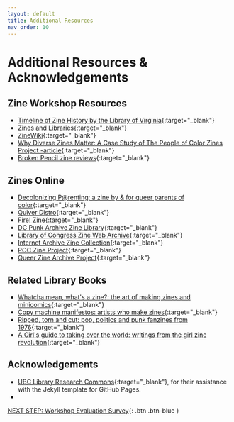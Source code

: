```yaml
---
layout: default
title: Additional Resources
nav_order: 10
---
```

# Additional Resources & Acknowledgements

## Zine Workshop Resources

- [Timeline of Zine History by the Library of Virginia](https://lva-virginia.libguides.com/c.php?g=1332410&p=9812968){:target="_blank"}
- [Zines and Libraries](https://www.zinelibraries.info/){:target="_blank"}
- [ZineWiki](https://zinewiki.com/){:target="_blank"}
- [Why Diverse Zines Matter: A Case Study of The People of Color Zines Project -article]((https://search.library.uvic.ca/permalink/01VIC_INST/1ohem39/cdi_proquest_journals_1925766304)){:target="_blank"}
- [Broken Pencil zine reviews](https://brokenpencil.com/){:target="_blank"}


## Zines Online

- [Decolonizing P@renting: a zine by & for queer parents of color](https://issuu.com/queerindigenousgirl/docs/decolonizing_parenting){:target="_blank"}
- [Quiver Distro](http://www.anti-politics.org/distro/){:target="_blank"}
- [Fire! Zine](https://issuu.com/poczineproject/docs/poczp_fire_1926_readview){:target="_blank"}
- [DC Punk Archive Zine Library](https://digdc.dclibrary.org/islandora/object/dcplislandora%3A38043){:target="_blank"}
- [Library of Congress Zine Web Archive](https://digdc.dclibrary.org/islandora/object/dcplislandora%3A38043){:target="_blank"}
- [Internet Archive Zine Collection](https://archive.org/details/zines){:target="_blank"}
- [POC Zine Project](https://poczineproject.tumblr.com/){:target="_blank"}
- [Queer Zine Archive Project](https://archive.qzap.org/){:target="_blank"}

## Related Library Books

- [Whatcha mean, what's a zine?: the art of making zines and minicomics](https://search.library.uvic.ca/permalink/01VIC_INST/qemhdp/alma9946471703807291){:target="_blank"}
- [Copy machine manifestos: artists who make zines](https://search.library.uvic.ca/permalink/01VIC_INST/qemhdp/alma9957825932307291){:target="_blank"}
- [Ripped, torn and cut: pop, politics and punk fanzines from 1976](https://search.library.uvic.ca/permalink/01VIC_INST/qemhdp/alma9943201093807291){:target="_blank"}
- [A Girl's guide to taking over the world: writings from the girl zine revolution](https://search.library.uvic.ca/permalink/01VIC_INST/qemhdp/alma997152813807291){:target="_blank"}

    
## Acknowledgements

- [UBC Library Research Commons](https://github.com/ubc-library-rc/){:target="_blank"}, for their assistance with the Jekyll template for GitHub Pages.
- 

[NEXT STEP: Workshop Evaluation Survey](workshop-survey.html){: .btn .btn-blue }
